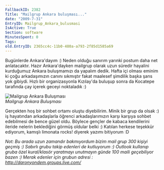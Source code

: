 ```yaml
---
FallbackID: 2382
Title: "Mailgrup Ankara buluşması..."
date: "2009-7-31"
EntryID: Mailgrup_Ankara_bulusmasi
IsActive: True
Section: software
MinutesSpent: 0
Tags: 
old.EntryID: 2365cc4c-11b0-480a-a793-2f85d1585a69
---
```

Bugünlerde Ankara'dayım :) Neden olduğu sanırım yarınki postum daha net
anlatacaktır. Hazır Ankara'dayken mailgrup olarak uzun süredir hayalini
kurduğumuz Ankara buluşmamızı da yapalım dedik. Hafta içi olması eminim
ki çoğu arkadaşımızın canını sıkmıştır fakat maalesef şimdilik başka
şans yok gibiydi. Hızlı bir organizasyonla Kızılay'da buluşup sonra da
Kocatepe tarafında çay içerek geceyi noktaladık :)

![Mailgrup Ankara
Buluşması](media/Mailgrup_Ankara_bulusmasi/30072009_1.jpg)\
*Mailgrup Ankara Buluşması*

Gerçekten hoş bir sohbet ortamı oluştu diyebilirim. Minik bir grup da
olsak :) iş hayatından arkadaşlarla öğrenci arkadaşlarımızın karşı
karşıya sohbet edebilmesi de bence güzel oldu. Böylece gençler de kabaca
kendilerini ileride nelerin beklediğini görmüş oldular belki :) Katılan
herkese teşekkür ediyorum, kamışlı limonata rocks! diyerek yazımı
bitiyorum :D

*Not: Bu arada uzun zamandır bakmıyordum bizim mail grup 300 kişiyi
geçmiş :) Sabırlı grubu takip edenleri de kutluyorum :) Outlook kullanıp
gruba özel kural/klasör yaratmayı unutmayın günde 100 maili geçebiliyor
bazen :) Merak edenler için grubun adresi :
<http://daronyondem.groups.live.com/>*


